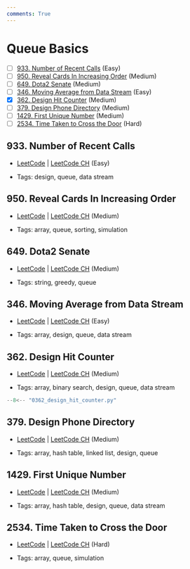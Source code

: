 ```yaml
---
comments: True
---
```


# Queue Basics

- [ ] [933. Number of Recent Calls](https://leetcode.cn/problems/number-of-recent-calls/) (Easy)
- [ ] [950. Reveal Cards In Increasing Order](https://leetcode.cn/problems/reveal-cards-in-increasing-order/) (Medium)
- [ ] [649. Dota2 Senate](https://leetcode.cn/problems/dota2-senate/) (Medium)
- [ ] [346. Moving Average from Data Stream](https://leetcode.cn/problems/moving-average-from-data-stream/) (Easy)
- [x] [362. Design Hit Counter](https://leetcode.cn/problems/design-hit-counter/) (Medium)
- [ ] [379. Design Phone Directory](https://leetcode.cn/problems/design-phone-directory/) (Medium)
- [ ] [1429. First Unique Number](https://leetcode.cn/problems/first-unique-number/) (Medium)
- [ ] [2534. Time Taken to Cross the Door](https://leetcode.cn/problems/time-taken-to-cross-the-door/) (Hard)

## 933. Number of Recent Calls

-   [LeetCode](https://leetcode.com/problems/number-of-recent-calls/) | [LeetCode CH](https://leetcode.cn/problems/number-of-recent-calls/) (Easy)

-   Tags: design, queue, data stream

## 950. Reveal Cards In Increasing Order

-   [LeetCode](https://leetcode.com/problems/reveal-cards-in-increasing-order/) | [LeetCode CH](https://leetcode.cn/problems/reveal-cards-in-increasing-order/) (Medium)

-   Tags: array, queue, sorting, simulation

## 649. Dota2 Senate

-   [LeetCode](https://leetcode.com/problems/dota2-senate/) | [LeetCode CH](https://leetcode.cn/problems/dota2-senate/) (Medium)

-   Tags: string, greedy, queue

## 346. Moving Average from Data Stream

-   [LeetCode](https://leetcode.com/problems/moving-average-from-data-stream/) | [LeetCode CH](https://leetcode.cn/problems/moving-average-from-data-stream/) (Easy)

-   Tags: array, design, queue, data stream

## 362. Design Hit Counter

-   [LeetCode](https://leetcode.com/problems/design-hit-counter/) | [LeetCode CH](https://leetcode.cn/problems/design-hit-counter/) (Medium)

-   Tags: array, binary search, design, queue, data stream

```python title="362. Design Hit Counter - Python Solution"
--8<-- "0362_design_hit_counter.py"
```

## 379. Design Phone Directory

-   [LeetCode](https://leetcode.com/problems/design-phone-directory/) | [LeetCode CH](https://leetcode.cn/problems/design-phone-directory/) (Medium)

-   Tags: array, hash table, linked list, design, queue

## 1429. First Unique Number

-   [LeetCode](https://leetcode.com/problems/first-unique-number/) | [LeetCode CH](https://leetcode.cn/problems/first-unique-number/) (Medium)

-   Tags: array, hash table, design, queue, data stream

## 2534. Time Taken to Cross the Door

-   [LeetCode](https://leetcode.com/problems/time-taken-to-cross-the-door/) | [LeetCode CH](https://leetcode.cn/problems/time-taken-to-cross-the-door/) (Hard)

-   Tags: array, queue, simulation
